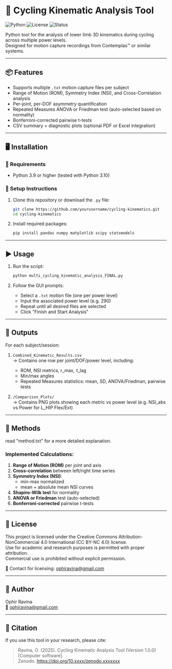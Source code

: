 
# 🚴 Cycling Kinematic Analysis Tool

![Python](https://img.shields.io/badge/python-3.10-blue)
![License](https://img.shields.io/badge/license-CC%20BY--NC%204.0-lightgrey)
![Status](https://img.shields.io/badge/status-research--prototype-yellow)

Python tool for the analysis of lower limb 3D kinematics during cycling across multiple power levels.  
Designed for motion capture recordings from Contemplas™ or similar systems.

---

## 📦 Features

- Supports multiple `.txt` motion capture files per subject
- Range of Motion (ROM), Symmetry Index (NSI), and Cross-Correlation analysis
- Per-joint, per-DOF asymmetry quantification
- Repeated Measures ANOVA or Friedman test (auto-selected based on normality)
- Bonferroni-corrected pairwise t-tests
- CSV summary + diagnostic plots (optional PDF or Excel integration)

---

## 🖥️ Installation

### 🔹 Requirements

- Python 3.9 or higher (tested with Python 3.10)

### 🔹 Setup Instructions

1. Clone this repository or download the `.py` file:

   ```bash
   git clone https://github.com/yourusername/cycling-kinematics.git
   cd cycling-kinematics
   ```

2. Install required packages:

   ```bash
   pip install pandas numpy matplotlib scipy statsmodels
   ```

---

## ▶️ Usage

1. Run the script:

   ```bash
   python multi_cycling_kinematic_analysis_FINAL.py
   ```

2. Follow the GUI prompts:
   - Select a `.txt` motion file (one per power level)
   - Input the associated power level (e.g. 290)
   - Repeat until all desired files are selected
   - Click "Finish and Start Analysis"

---

## 📁 Outputs

For each subject/session:

1. `Combined_Kinematic_Results.csv`  
   → Contains one row per joint/DOF/power level, including:
   - ROM, NSI metrics, r_max, τ_lag
   - Min/max angles
   - Repeated Measures statistics: mean, SD, ANOVA/Friedman, pairwise tests

2. `/Comparison_Plots/`  
   → Contains PNG plots showing each metric vs power level (e.g. NSI_abs vs Power for L_HIP Flex/Ext)

---

## 📖 Methods
read "method.txt" for a more detalied explanation. 
### Implemented Calculations:

1. **Range of Motion (ROM)** per joint and axis  
2. **Cross-correlation** between left/right time series  
3. **Symmetry Index (NSI)**:  
   - min-max normalized  
   - mean + absolute mean NSI curves
4. **Shapiro-Wilk test** for normality  
5. **ANOVA or Friedman** test (auto-selected)  
6. **Bonferroni-corrected** pairwise t-tests

---

## 📜 License

This project is licensed under the Creative Commons Attribution-NonCommercial 4.0 International (CC BY-NC 4.0) license.  
Use for academic and research purposes is permitted with proper attribution.  
Commercial use is prohibited without explicit permission.

📧 Contact for licensing: ophiravina@gmail.com

---

## 🧠 Author

Ophir Ravina  
📧 ophiravina@gmail.com

---

## 🙏 Citation

If you use this tool in your research, please cite:

> Ravina, O. (2025). Cycling Kinematic Analysis Tool (Version 1.0.0) [Computer software].  
> Zenodo. https://doi.org/10.xxxx/zenodo.xxxxxxx
